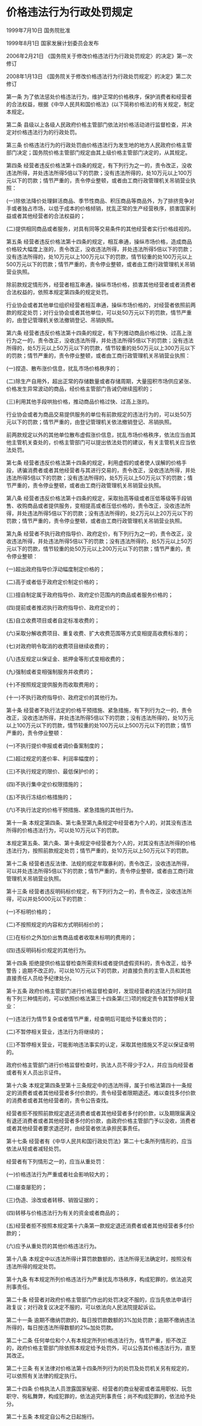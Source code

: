 # 价格违法行为行政处罚规定

1999年7月10日 国务院批准　

1999年8月1日 国家发展计划委员会发布　

2006年2月21日 《国务院关于修改价格违法行为行政处罚规定〉的决定》第一次修订　

2008年1月13日 《国务院关于修改价格违法行为行政处罚规定〉的决定》第二次修订　



第一条 为了依法惩处价格违法行为，维护正常的价格秩序，保护消费者和经营者的合法权益，根据《中华人民共和国价格法》(以下简称价格法)的有关规定，制定本规定。

第二条 县级以上各级人民政府价格主管部门依法对价格活动进行监督检查，并决定对价格违法行为的行政处罚。

第三条 价格违法行为的行政处罚由价格违法行为发生地的地方人民政府价格主管部门决定；国务院价格主管部门规定由其上级价格主管部门决定的，从其规定。

第四条 经营者违反价格法第十四条的规定，有下列行为之一的，责令改正，没收违法所得，并处违法所得5倍以下的罚款；没有违法所得的，处10万元以上100万元以下的罚款；情节严重的，责令停业整顿，或者由工商行政管理机关吊销营业执照：

(一)除依法降价处理鲜活商品、季节性商品、积压商品等商品外，为了排挤竞争对手或者独占市场，以低于成本的价格倾销，扰乱正常的生产经营秩序，损害国家利益或者其他经营者的合法权益的；

(二)提供相同商品或者服务，对具有同等交易条件的其他经营者实行价格歧视的。

第五条 经营者违反价格法第十四条的规定，相互串通，操纵市场价格，造成商品价格较大幅度上涨的，责令改正，没收违法所得，并处违法所得5倍以下的罚款；没有违法所得的，处10万元以上100万元以下的罚款，情节较重的处100万元以上500万元以下的罚款；情节严重的，责令停业整顿，或者由工商行政管理机关吊销营业执照。

除前款规定情形外，经营者相互串通，操纵市场价格，损害其他经营者或者消费者合法权益的，依照本规定第四条的规定处罚。

行业协会或者其他单位组织经营者相互串通，操纵市场价格的，对经营者依照前两款的规定处罚；对行业协会或者其他单位，可以处50万元以下的罚款，情节严重的，由登记管理机关依法撤销登记、吊销执照。

第六条 经营者违反价格法第十四条的规定，有下列推动商品价格过快、过高上涨行为之一的，责令改正，没收违法所得，并处违法所得5倍以下的罚款；没有违法所得的，处5万元以上50万元以下的罚款，情节较重的处50万元以上300万元以下的罚款；情节严重的，责令停业整顿，或者由工商行政管理机关吊销营业执照：

(一)捏造、散布涨价信息，扰乱市场价格秩序的；

(二)除生产自用外，超出正常的存储数量或者存储周期，大量囤积市场供应紧张、价格发生异常波动的商品，经价格主管部门告诫仍继续囤积的；

(三)利用其他手段哄抬价格，推动商品价格过快、过高上涨的。

行业协会或者为商品交易提供服务的单位有前款规定的违法行为的，可以处50万元以下的罚款；情节严重的，由登记管理机关依法撤销登记、吊销执照。

前两款规定以外的其他单位散布虚假涨价信息，扰乱市场价格秩序，依法应当由其他主管机关查处的，价格主管部门可以提出依法处罚的建议，有关主管机关应当依法处罚。

第七条 经营者违反价格法第十四条的规定，利用虚假的或者使人误解的价格手段，诱骗消费者或者其他经营者与其进行交易的，责令改正，没收违法所得，并处违法所得5倍以下的罚款；没有违法所得的，处5万元以上50万元以下的罚款；情节严重的，责令停业整顿，或者由工商行政管理机关吊销营业执照。

第八条 经营者违反价格法第十四条的规定，采取抬高等级或者压低等级等手段销售、收购商品或者提供服务，变相提高或者压低价格的，责令改正，没收违法所得，并处违法所得5倍以下的罚款；没有违法所得的，处2万元以上20万元以下的罚款；情节严重的，责令停业整顿，或者由工商行政管理机关吊销营业执照。

第九条 经营者不执行政府指导价、政府定价，有下列行为之一的，责令改正，没收违法所得，并处违法所得5倍以下的罚款；没有违法所得的，处5万元以上50万元以下的罚款，情节较重的处50万元以上200万元以下的罚款；情节严重的，责令停业整顿：

(一)超出政府指导价浮动幅度制定价格的；

(二)高于或者低于政府定价制定价格的；

(三)擅自制定属于政府指导价、政府定价范围内的商品或者服务价格的；

(四)提前或者推迟执行政府指导价、政府定价的；

(五)自立收费项目或者自定标准收费的；

(六)采取分解收费项目、重复收费、扩大收费范围等方式变相提高收费标准的；

(七)对政府明令取消的收费项目继续收费的；

(八)违反规定以保证金、抵押金等形式变相收费的；

(九)强制或者变相强制服务并收费的；

(十)不按照规定提供服务而收取费用的；

(十一)不执行政府指导价、政府定价的其他行为。

第十条 经营者不执行法定的价格干预措施、紧急措施，有下列行为之一的，责令改正，没收违法所得，并处违法所得5倍以下的罚款；没有违法所得的，处10万元以上100万元以下的罚款，情节较重的处100万元以上500万元以下的罚款；情节严重的，责令停业整顿：

(一)不执行提价申报或者调价备案制度的；

(二)超过规定的差价率、利润率幅度的；

(三)不执行规定的限价、最低保护价的；

(四)不执行集中定价权限措施的；

(五)不执行冻结价格措施的；

(六)不执行法定的价格干预措施、紧急措施的其他行为。

第十一条 本规定第四条、第七条至第九条规定中经营者为个人的，对其没有违法所得的价格违法行为，可以处10万元以下的罚款。

本规定第五条、第六条、第十条规定中经营者为个人的，对其没有违法所得的价格违法行为，按照前款规定处罚；情节严重的，处10万元以上50万元以下的罚款。

第十二条 经营者违反法律、法规的规定牟取暴利的，责令改正，没收违法所得，可以并处违法所得5倍以下的罚款；情节严重的，责令停业整顿，或者由工商行政管理机关吊销营业执照。

第十三条 经营者违反明码标价规定，有下列行为之一的，责令改正，没收违法所得，可以并处5000元以下的罚款：

(一)不标明价格的；

(二)不按照规定的内容和方式明码标价的；

(三)在标价之外加价出售商品或者收取未标明的费用的；

(四)违反明码标价规定的其他行为。

第十四条 拒绝提供价格监督检查所需资料或者提供虚假资料的，责令改正，给予警告；逾期不改正的，可以处10万元以下的罚款，对直接负责的主管人员和其他直接责任人员给予纪律处分。

第十五条 政府价格主管部门进行价格监督检查时，发现经营者的违法行为同时具有下列三种情形的，可以依照价格法第三十四条第(三)项的规定责令其暂停相关营业：

(一)违法行为情节复杂或者情节严重，经查明后可能给予较重处罚的；

(二)不暂停相关营业，违法行为将继续的；

(三)不暂停相关营业，可能影响违法事实的认定，采取其他措施又不足以保证查明的。

政府价格主管部门进行价格监督检查时，执法人员不得少于2人，并应当向经营者或者有关人员出示证件。

第十六条 本规定第四条至第十三条规定中的违法所得，属于价格法第四十一条规定的消费者或者其他经营者多付价款的，责令经营者限期退还。难以查找多付价款的消费者或者其他经营者的，责令公告查找。

经营者拒不按照前款规定退还消费者或者其他经营者多付的价款，以及期限届满没有退还消费者或者其他经营者多付的价款，由政府价格主管部门予以没收，消费者或者其他经营者要求退还时，由经营者依法承担民事责任。

第十七条 经营者有《中华人民共和国行政处罚法》第二十七条所列情形的，应当依法从轻或者减轻处罚。

经营者有下列情形之一的，应当从重处罚：

(一)价格违法行为严重或者社会影响较大的；

(二)屡查屡犯的；

(三)伪造、涂改或者转移、销毁证据的；

(四)转移与价格违法行为有关的资金或者商品的；

(五)经营者拒不按照本规定第十六条第一款规定退还消费者或者其他经营者多付价款的；

(六)应予从重处罚的其他价格违法行为。

第十八条 本规定中以违法所得计算罚款数额的，违法所得无法确定时，按照没有违法所得的规定处罚。

第十九条 有本规定所列价格违法行为严重扰乱市场秩序，构成犯罪的，依法追究刑事责任。

第二十条 经营者对政府价格主管部门作出的处罚决定不服的，应当先依法申请行政复议；对行政复议决定不服的，可以依法向人民法院提起诉讼。

第二十一条 逾期不缴纳罚款的，每日按罚款数额的3%加处罚款；逾期不缴纳违法所得的，每日按违法所得数额的2‰加处罚款。

第二十二条 任何单位和个人有本规定所列价格违法行为，情节严重，拒不改正的，政府价格主管部门除依照本规定给予处罚外，可以公告其价格违法行为，直至其改正。

第二十三条 有关法律对价格法第十四条所列行为的处罚及处罚机关另有规定的，可以依照有关法律的规定执行。

第二十四条 价格执法人员泄露国家秘密、经营者的商业秘密或者滥用职权、玩忽职守、徇私舞弊，构成犯罪的，依法追究刑事责任；尚不构成犯罪的，依法给予处分。

第二十五条 本规定自公布之日起施行。